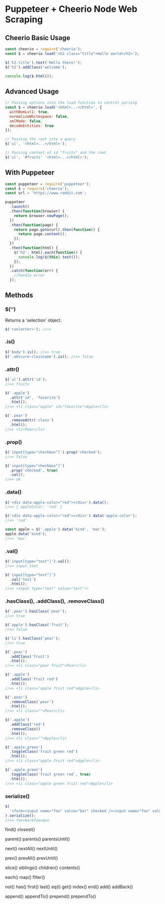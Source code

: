 # Puppeteer + Cheerio Node Web Scraping

## Cheerio Basic Usage

```js
const cheerio = require('cheerio');
const $ = cheerio.load('<h2 class="title">Hello world</h2>');

$('h2.title').text('Hello there!');
$('h2').addClass('welcome');

console.log($.html());
```

## Advanced Usage

```js
// Passing options into the load function to control parsing
const $ = cheerio.load('<html>...</html>', {
  withDomLvl1: true,
  normalizeWhitespace: false,
  xmlMode: false,
  decodeEntities: true
});

// Passing the root into a query
$('ul', '<html>...</html>');

// Passing context of id "fruits" and the root
$('ul', '#fruits' '<html>...</html>');
```

## With Puppeteer

```js
const puppeteer = require('puppeteer');
const $ = require('cheerio');
const url = 'https://www.reddit.com';

puppeteer
  .launch()
  .then(function(browser) {
    return browser.newPage();
  })
  .then(function(page) {
    return page.goto(url).then(function() {
      return page.content();
    });
  })
  .then(function(html) {
    $('h2', html).each(function() {
      console.log($(this).text());
    });
  })
  .catch(function(err) {
    //handle error
  });
```

## Methods

### \$('<selector>')

Returns a 'selection' object.

```js
$('<selector>'); //=>
```

### .is()

```js
$('body').is(); //=> true
$('.obscure-classname').is(); //=> false
```

### .attr()

```js
$('ul').attr('id');
//=> fruits

$('.apple')
  .attr('id', 'favorite')
  .html();
//=> <li class="apple" id="favorite">Apple</li>

$('.pear')
  .removeAttr('class')
  .html();
//=> <li>Pear</li>
```

### .prop()

```js
$('input[type="checkbox"]').prop('checked');
//=> false

$('input[type="checkbox"]')
  .prop('checked', true)
  .val();
//=> ok
```

### .data()

```js
$('<div data-apple-color="red"></div>').data();
//=> { appleColor: 'red' }

$('<div data-apple-color="red"></div>').data('apple-color');
//=> 'red'

const apple = $('.apple').data('kind', 'mac');
apple.data('kind');
//=> 'mac'
```

### .val()

```js
$('input[type="text"]').val();
//=> input_text

$('input[type="text"]')
  .val('test')
  .html();
//=> <input type="text" value="test"/>
```

### .hasClass(), .addClass(), .removeClass()

```js
$('.pear').hasClass('pear');
//=> true

$('apple').hasClass('fruit');
//=> false

$('li').hasClass('pear');
//=> true

$('.pear')
  .addClass('fruit')
  .html();
//=> <li class="pear fruit">Pear</li>

$('.apple')
  .addClass('fruit red')
  .html();
//=> <li class="apple fruit red">Apple</li>

$('.pear')
  .removeClass('pear')
  .html();
//=> <li class="">Pear</li>

$('.apple')
  .addClass('red')
  .removeClass()
  .html();
//=> <li class="">Apple</li>

$('.apple.green')
  .toggleClass('fruit green red')
  .html();
//=> <li class="apple fruit red">Apple</li>

$('.apple.green')
  .toggleClass('fruit green red', true)
  .html();
//=> <li class="apple green fruit red">Apple</li>
```

### serialize()

```js
$(
  '<form><input name="foo" value="bar" checked /><input name="foo" value="qux" checked /></form>'
).serialize();
//=> foo=bar&foo=qux
```

find()
closest()

parent()
parents()
parentsUntil()

next()
nextAll()
nextUntil()

prev()
prevAll()
prevUntil()

slice()
siblings()
children()
contents()

each()
map()
filter()

not()
has()
first()
last()
eq(i)
get()
index()
end()
add()
addBack()

append()
appendTo()
prepend()
prependTo()
